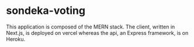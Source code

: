 # sondeka-voting

This application is composed of the MERN stack.
The client, written in Next.js, is deployed on vercel whereas the api, an Express framework, is on Heroku.